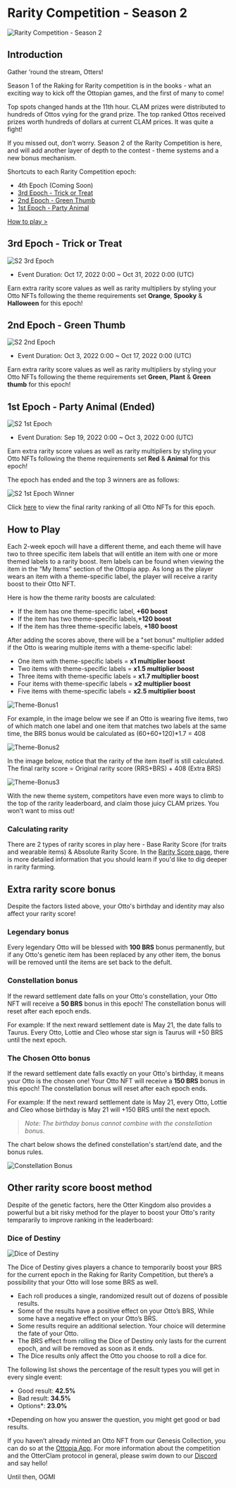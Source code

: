 # Rarity Competition - Season 2

![Rarity Competition - Season 2](img/s2-ror.jpg)

## Introduction

Gather ‘round the stream, Otters!

Season 1 of the Raking for Rarity competition is in the books - what an exciting way to kick off the Ottopian games, and the first of many to come! 

Top spots changed hands at the 11th hour. CLAM prizes were distributed to hundreds of Ottos vying for the grand prize. The top ranked Ottos received prizes worth hundreds of dollars at current CLAM prices. It was quite a fight! 

If you missed out, don’t worry. Season 2 of the Rarity Competition is here, and will add another layer of depth to the contest - theme systems and a new bonus mechanism.


Shortcuts to each Rarity Competition epoch:

* 4th Epoch (Coming Soon)
* [3rd Epoch - Trick or Treat](#3rd-epoch)
* [2nd Epoch - Green Thumb](#2nd-epoch)
* [1st Epoch - Party Animal](#1st-epoch)

[How to play >](#howtoplay)

## 3rd Epoch - Trick or Treat <a href="#3rd-epoch" id="3rd-epoch"></a>

![S2 3rd Epoch](img/s2_epoch3.jpg)

* Event Duration: Oct 17, 2022 0:00 ~ Oct 31, 2022 0:00 (UTC)

Earn extra rarity score values as well as rarity multipliers by styling your Otto NFTs following the theme requirements set **Orange**, **Spooky** & **Halloween** for this epoch!

## 2nd Epoch - Green Thumb <a href="#2nd-epoch" id="2nd-epoch"></a>

![S2 2nd Epoch](img/s2_epoch2.jpg)

* Event Duration: Oct 3, 2022 0:00 ~ Oct 17, 2022 0:00 (UTC)

Earn extra rarity score values as well as rarity multipliers by styling your Otto NFTs following the theme requirements set **Green**, **Plant** & **Green thumb** for this epoch!


## 1st Epoch - Party Animal (Ended) <a href="#1st-epoch" id="1st-epoch"></a>

![S2 1st Epoch](img/s2_epoch1.jpg)

* Event Duration: Sep 19, 2022 0:00 ~ Oct 3, 2022 0:00 (UTC)

Earn extra rarity score values as well as rarity multipliers by styling your Otto NFTs following the theme requirements set **Red** & **Animal** for this epoch!

The epoch has ended and the top 3 winners are as follows:

![S2 1st Epoch Winner](img/s2_winner1.jpg)

Click [here](https://ottopia.app/leaderboard?epoch=6) to view the final rarity ranking of all Otto NFTs for this epoch.


## How to Play <a href="#howtoplay" id="howtoplay"></a>

Each 2-week epoch will have a different theme, and each theme will have two to three specific item labels that will entitle an item with one or more themed labels to a rarity boost. Item labels can be found when viewing the item in the “My Items” section of the Ottopia app. As long as the player wears an item with a theme-specific label, the player will receive a rarity boost to their Otto NFT.

Here is how the theme rarity boosts are calculated:

- If the item has one theme-specific label, **+60 boost**
- If the item has two theme-specific labels,**+120 boost**
- If the item has three theme-specific labels, **+180 boost**

After adding the scores above, there will be a "set bonus" multiplier added if the Otto is wearing multiple items with a theme-specific label:

- One item with theme-specific labels = **x1 multiplier boost**
- Two items with theme-specific labels = **x1.5 multiplier boost**
- Three items with theme-specific labels = **x1.7 multiplier boost**
- Four items with theme-specific labels = **x2 multiplier boost**
- Five items with theme-specific labels = **x2.5 multiplier boost**

![Theme-Bonus1](img/label-bonus-1.jpg)

For example, in the image below we see if an Otto is wearing five items, two of which match one label and one item that matches two labels at the same time, the BRS bonus would be calculated as (60+60+120)*1.7 = 408 

![Theme-Bonus2](img/label-bonus-2.jpg)

In the image below, notice that the rarity of the item itself is still calculated. The final rarity score = Original rarity score (RRS+BRS) + 408 (Extra BRS)

![Theme-Bonus3](img/label-bonus-3.jpg)

With the new theme system, competitors have even more ways to climb to the top of the rarity leaderboard, and claim those juicy CLAM prizes. You won’t want to miss out!

### Calculating rarity

There are 2 types of rarity scores in play here - Base Rarity Score (for traits and wearable items) & Absolute Rarity Score. In the [Rarity Score page](../gameplay/rarity-farming.md), there is more detailed information that you should learn if you'd like to dig deeper in rarity farming.

## Extra rarity score bonus

Despite the factors listed above, your Otto's birthday and identity may also affect your rarity score!

### Legendary bonus

Every legendary Otto will be blessed with **100 BRS** bonus permanently, but if any Otto's genetic item has been replaced by any other item, the bonus will be removed until the items are set back to the defult.

### Constellation bonus

If the reward settlement date falls on your Otto's constellation, your Otto NFT will receive a **50 BRS** bonus in this epoch! The constellation bonus will reset after each epoch ends.

For example: If the next reward settlement date is May 21, the date falls to Taurus. Every Otto, Lottie and Cleo whose star sign is Taurus will +50 BRS until the next epoch.

### The Chosen Otto bonus

If the reward settlement date falls exactly on your Otto's birthday, it means your Otto is the chosen one! Your Otto NFT will receive a **150 BRS** bonus in this epoch! The constellation bonus will reset after each epoch ends.

For example: If the next reward settlement date is May 21, every Otto, Lottie and Cleo whose birthday is May 21 will +150 BRS until the next epoch. 

> *Note: The birthday bonus cannot combine with the constellation bonus.*

The chart below shows the defined constellation's start/end date, and the bonus rules.

![Constellation Bonus](./img/constellation_bonus.jpg)

## Other rarity score boost method

Despite of the genetic factors, here the Otter Kingdom also provides a powerful but a bit risky method for the player to boost your Otto's rarity tempararily to improve ranking in the leaderboard:

### Dice of Destiny <a href="#dod" id="dod"></a>

![Dice of Destiny](img/dice_of_destiny.jpg)

The Dice of Destiny gives players a chance to temporarily boost your BRS for the current epoch in the Raking for Rarity Competition, but there’s a possibility that your Otto will lose some BRS as well.

* Each roll produces a single, randomized result out of dozens of possible results.
* Some of the results have a positive effect on your Otto’s BRS, While some have a negative effect on your Otto’s BRS.
* Some results require an additional selection. Your choice will determine the fate of your Otto.
* The BRS effect from rolling the Dice of Destiny only lasts for the current epoch, and will be removed as soon as it ends.
* The Dice results only affect the Otto you choose to roll a dice for.

The following list shows the percentage of the result types you will get in every single event:

- Good result:	**42.5%**
- Bad result:	**34.5%**
- Options*:	**23.0%**

*Depending on how you answer the question, you might get good or bad results. 

If you haven’t already minted an Otto NFT from our Genesis Collection, you can do so at the [Ottopia App](http://ottopia.app). For more information about the competition and the OtterClam protocol in general, please swim down to our [Discord](https://discord.gg/jdCk93R2) and say hello!

Until then, OGMI

